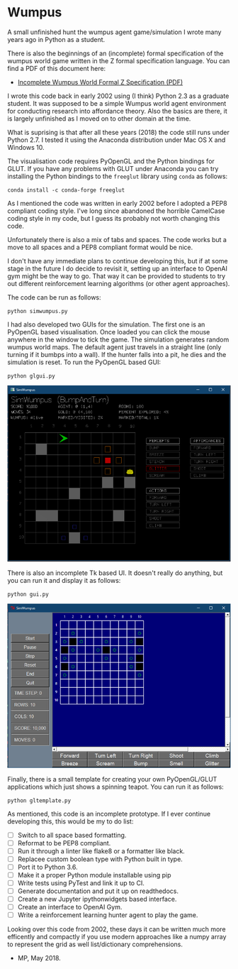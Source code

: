 # Wumpus
A small unfinished hunt the wumpus agent game/simulation
I wrote many years ago in Python as a student.

There is also the beginnings of an (incomplete) formal specification
of the wumpus world game written in the Z formal specification language.
You can find a PDF of this document here:

- [Incomplete Wumpus World Formal Z Specification (PDF)](https://github.com/mikepsn/wumpus/zspec/wumpus.pdf)

I wrote this code back in early 2002 using (I think) Python 2.3
as a graduate student. It was supposed to be a simple Wumpus world 
agent environment for conducting research into affordance theory.
Also the basics are there, it is largely unfinished as I moved on to other
domain at the time.

What is suprising is that after all these years (2018) the code still
runs under Python 2.7. I tested it using the Anaconda distribution under
Mac OS X and Windows 10.

The visualisation code requires PyOpenGL and the Python bindings for GLUT. 
If you have any problems with GLUT under Anaconda you can try installing
the Python bindings to the `freeglut` library using `conda` as follows:

    conda install -c conda-forge freeglut

As I mentioned the code was written in early 2002 before I adopted a PEP8
compliant coding style. I've long since abandoned the horrible CamelCase
coding style in my code, but I guess its probably not worth changing this code.

Unfortunately there is also a mix of tabs and spaces. The code works but
a move to all spaces and a PEP8 compliant format would be nice.

I don't have any immediate plans to continue developing this, but if at some 
stage in the future I do decide to revisit it, setting up an interface
to OpenAI gym might be the way to go. That way it can be provided to
students to try out different reinforcement learning algorithms (or
other agent approaches).

The code can be run as follows:

    python simwumpus.py

I had also developed two GUIs for the simulation. The first one is an PyOpenGL 
based visualisation. Once loaded you can click the mouse anywhere in
the window to tick the game. The simulation generates random wumpus world maps.
The default agent just travels in a straight line 
(only turning if it bumbps into a wall). If the hunter falls into a pit,
he dies and the simulation is reset. To run the PyOpenGL based GUI:

    python glgui.py

![WumpusGL](img/screenshot1.png)

There is also an incomplete Tk based UI. It doesn't really do anything, but
you can run it and display it as follows:

    python gui.py

![WumpusTk](img/screenshot2.png)

Finally, there is a small template for creating your own PyOpenGL/GLUT 
applications which just shows a spinning teapot. 
You can run it as follows:

    python gltemplate.py

As mentioned, this code is an incomplete prototype. If I ever continue
developing this, this would be my to do list:

- [ ] Switch to all space based formatting.
- [ ] Reformat to be PEP8 compliant.
- [ ] Run it through a linter like flake8 or a formatter like black.
- [ ] Replacee custom boolean type with Python built in type.
- [ ] Port it to Python 3.6.
- [ ] Make it a proper Python module installable using pip
- [ ] Write tests using PyTest and link it up to CI.
- [ ] Generate documentation and put it up on readthedocs.
- [ ] Create a new Jupyter ipythonwidgets based interface.
- [ ] Create an interface to OpenAI Gym.
- [ ] Write a reinforcement learning hunter agent to play the game.

Looking over this code from 2002, these days it can be written
much more efficently and compactly if you use modern approaches 
like a numpy array to represent the grid as well list/dictionary comprehensions.

- MP, May 2018. 